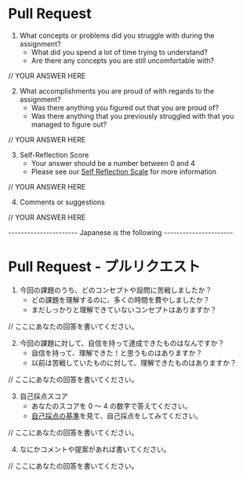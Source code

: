 # Pull Request

1.  What concepts or problems did you struggle with during the assignment?
    * What did you spend a lot of time trying to understand?
    * Are there any concepts you are still uncomfortable with?

// YOUR ANSWER HERE

2.  What accomplishments you are proud of with regards to the assignment?
    * Was there anything you figured out that you are proud of?
    * Was there anything that you previously struggled with that you managed to figure out?

// YOUR ANSWER HERE

3.  Self-Reflection Score
    * Your answer should be a number between 0 and 4
    * Please see our [Self Reflection Scale](https://github.com/codechrysalis/students/wiki/Self-Reflection-Scale) for more information

// YOUR ANSWER HERE

4.  Comments or suggestions

// YOUR ANSWER HERE


---------------------- Japanese is the following ----------------------


# Pull Request - プルリクエスト

1. 今回の課題のうち、どのコンセプトや設問に苦戦しましたか？
   - どの課題を理解するのに、多くの時間を費やしましたか？
   - まだしっかりと理解できていないコンセプトはありますか？

// ここにあなたの回答を書いてください。

2. 今回の課題に対して、自信を持って達成できたものはなんですか？
   - 自信を持って、理解できた！と思うものはありますか？
   - 以前は苦戦していたものに対して、理解できたものはありますか？
     
// ここにあなたの回答を書いてください。

3. 自己採点スコア
   - あなたのスコアを 0 〜 4 の数字で答えてください。
   - [自己採点の基準](https://github.com/codechrysalis/students/wiki/Self-Reflection-Scale)を見て、自己採点をしてみてください。

// ここにあなたの回答を書いてください。

4. なにかコメントや提案があれば書いてください。

// ここにあなたの回答を書いてください。
